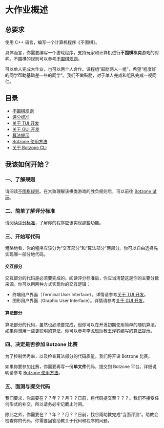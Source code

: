 # 大作业概述

## 总要求

使用 C++ 语言，编写一个计算机程序《不围棋》。

具体而言，你需要编写一个游戏程序，支持玩家和计算机进行**不围棋**棋类游戏的对弈。不围棋的规则可以参考[不围棋规则](./rule)。

可以单人完成大作业，也可以两个人合作。课程组“鼓励两人一组”，希望“程度好的同学帮助基础差一些的同学”。我们不做鼓励，对于单人完成和组队完成一视同仁。

## 目录

- [不围棋规则](./rule)
- [评分标准](./scoring)
- [关于 TUI 开发](./tui)
- [关于 GUI 开发](./gui)
- [算法提示](./algorithm)
- [Botzone 使用方法](./botzone)
- [关于 Botzone CLI](./cli)

## 我该如何开始？

### 一、了解规则

请阅读[不围棋规则](./rule)。在大致理解该棋类游戏的胜负规则后，可以前往 [Botzone 试玩]()。

### 二、简单了解评分标准

请阅读[评分标准](./scoring)，了解你的程序应该实现那些功能。

### 三、开始写代码

粗略地看，你的程序应该分为“交互部分”和“算法部分”两部分。你可以自由选择先实现哪一部分地代码。

#### 交互部分

交互部分的代码是必须要完成的。阅读评分标准后，你应当清楚这是你的主要分数来源。你可以用两种方式实现你的交互逻辑：
- 终端用户界面（Terminal User Interface）。详情请参考[关于 TUI 开发](./tui)。
- 图形用户界面（Graphic User Interface）。详情请参考[关于 GUI 开发](./gui)。

#### 算法部分

算法部分的代码，虽然也必须要完成，但你可以在开发初期使用简单的随机算法。如果你想用一些更聪明的算法，你可以参考李戈班助教王泽钧编写的[算法提示](./algorithm)。

### 四、决定是否参加 Botzone 比赛

为了控制优秀率，以及检查算法部分的代码质量，我们将开设 Botzone 比赛。

如果你要参加比赛，你需要再写一份**单文件**代码，提交到 Botzone 平台。详细说明请参考 [Botzone 使用方法](./botzone)。

### 五、面测与提交代码

我们要求，你需要在？？年？？月？？日前，将代码提交至？？？。我们不接受任何形式的补交，所以请务必牢记截止时间。

除此之外，你需要在？？年？？月？？日前，找谷雨助教完成“当面评测”。助教会检查你的代码，你需要回答助教关于代码和程序的问题。

